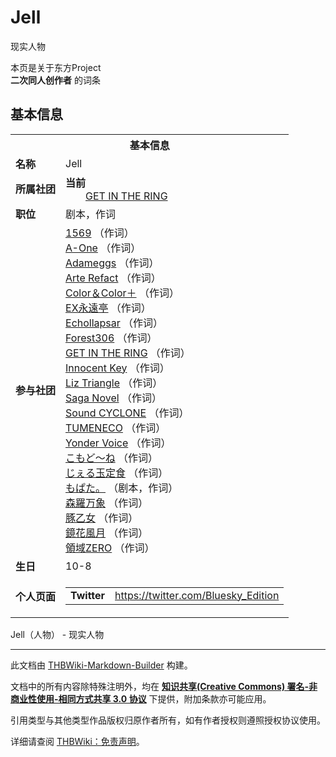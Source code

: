 # Jell

<!-- source html: G:\repos\THBWiki-Markdown-Builder\THBWikiMarkdown\Temp\main\f\fe\ns0%3AJell.html -->

现实人物

本页是关于东方Project  
 **二次同人创作者** 的词条
## 基本信息

<table><tbody><tr><th colspan="3">基本信息</th></tr><tr><td class="label"><b>名称</b></td><td> Jell </td></tr><tr><td class="label"><b>所属社团</b></td><td><b>当前</b><div style="margin-left:2em;"><a href="./GET_IN_THE_RING.md" title="GET IN THE RING">GET IN THE RING</a></div></td></tr><tr><td class="label"><b>职位</b></td><td>剧本，作词</td></tr><tr><td class="label"><b>参与社团</b></td><td><a href="./1569.md" title="1569">1569</a> （作词）<br><a href="./A-One.md" title="A-One">A-One</a> （作词）<br><a href="./Adameggs.md" title="Adameggs">Adameggs</a> （作词）<br><a href="./Arte_Refact.md" title="Arte Refact">Arte Refact</a> （作词）<br><a href="./Color＆Color＋.md" title="Color＆Color＋">Color＆Color＋</a> （作词）<br><a href="./EX永遠亭.md" title="EX永遠亭">EX永遠亭</a> （作词）<br><a href="./Echollapsar.md" title="Echollapsar">Echollapsar</a> （作词）<br><a href="./Forest306.md" title="Forest306">Forest306</a> （作词）<br><a href="./GET_IN_THE_RING.md" title="GET IN THE RING">GET IN THE RING</a> （作词）<br><a href="./Innocent_Key.md" title="Innocent Key">Innocent Key</a> （作词）<br><a href="./Liz_Triangle.md" title="Liz Triangle">Liz Triangle</a> （作词）<br><a href="./Saga_Novel.md" title="Saga Novel">Saga Novel</a> （作词）<br><a href="./Sound_CYCLONE.md" title="Sound CYCLONE">Sound CYCLONE</a> （作词）<br><a href="./TUMENECO.md" title="TUMENECO">TUMENECO</a> （作词）<br><a href="./Yonder_Voice.md" title="Yonder Voice">Yonder Voice</a> （作词）<br><a href="./こもど～ね.md" title="こもど～ね">こもど～ね</a> （作词）<br><a href="/index.php?title=%E3%81%98%E3%81%87%E3%82%8B%E7%8E%89%E5%AE%9A%E9%A3%9F&amp;action=edit&amp;redlink=1" class="new" title="じぇる玉定食（页面不存在）">じぇる玉定食</a> （作词）<br><a href="./もぱた。.md" title="もぱた。">もぱた。</a> （剧本，作词）<br><a href="./森羅万象.md" title="森羅万象">森羅万象</a> （作词）<br><a href="./豚乙女.md" title="豚乙女">豚乙女</a> （作词）<br><a href="./鏡花風月.md" title="鏡花風月">鏡花風月</a> （作词）<br><a href="./領域ZERO.md" title="領域ZERO">領域ZERO</a> （作词）</td></tr><tr><td class="label"><b>生日</b></td><td>10-8</td></tr><tr><td class="label"><b>个人页面</b></td><td><table border="0" cellspacing="0" cellpadding="0"><tbody><tr><td><b>Twitter</b></td><td><a rel="nofollow" class="external free" href="https://twitter.com/Bluesky_Edition">https://twitter.com/Bluesky_Edition</a></td></tr></tbody></table></td></tr></tbody></table>

Jell（人物） - 现实人物




---

此文档由 [THBWiki-Markdown-Builder](https://github.com/Delsin-Yu/THBWiki-Markdown-Builder) 构建。

文档中的所有内容除特殊注明外，均在 [**知识共享(Creative Commons) 署名-非商业性使用-相同方式共享 3.0 协议**](https://creativecommons.org/licenses/by-sa/3.0/deed.zh-hans) 下提供，附加条款亦可能应用。

引用类型与其他类型作品版权归原作者所有，如有作者授权则遵照授权协议使用。

详细请查阅 [THBWiki：免责声明](https://thbwiki.cc/THBWiki:%E5%85%8D%E8%B4%A3%E5%A3%B0%E6%98%8E)。

